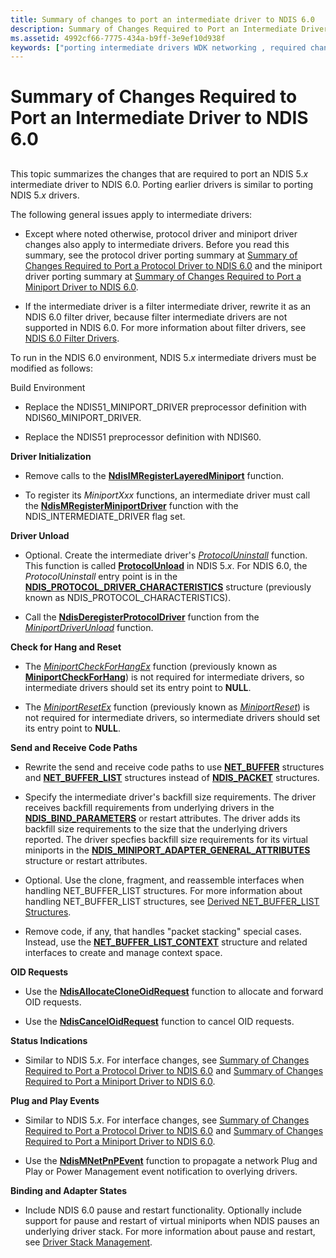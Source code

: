 ```yaml
---
title: Summary of changes to port an intermediate driver to NDIS 6.0
description: Summary of Changes Required to Port an Intermediate Driver to NDIS 6.0
ms.assetid: 4992cf66-7775-434a-b9ff-3e9ef10d938f
keywords: ["porting intermediate drivers WDK networking , required changes"]
---
```


# Summary of Changes Required to Port an Intermediate Driver to NDIS 6.0


## <a href="" id="ddk-summary-of-changes-required-to-port-an-intermediate-driver-to-ndis"></a>


This topic summarizes the changes that are required to port an NDIS 5.*x* intermediate driver to NDIS 6.0. Porting earlier drivers is similar to porting NDIS 5.*x* drivers.

The following general issues apply to intermediate drivers:

-   Except where noted otherwise, protocol driver and miniport driver changes also apply to intermediate drivers. Before you read this summary, see the protocol driver porting summary at [Summary of Changes Required to Port a Protocol Driver to NDIS 6.0](summary-of-changes-required-to-port-a-protocol-driver-to-ndis-6-0.md) and the miniport driver porting summary at [Summary of Changes Required to Port a Miniport Driver to NDIS 6.0](summary-of-changes-required-to-port-a-miniport-driver-to-ndis-6-0.md).

-   If the intermediate driver is a filter intermediate driver, rewrite it as an NDIS 6.0 filter driver, because filter intermediate drivers are not supported in NDIS 6.0. For more information about filter drivers, see [NDIS 6.0 Filter Drivers](ndis-filter-drivers.md).

To run in the NDIS 6.0 environment, NDIS 5.*x* intermediate drivers must be modified as follows:

<a href="" id="build-environment"></a>Build Environment  
-   Replace the NDIS51\_MINIPORT\_DRIVER preprocessor definition with NDIS60\_MINIPORT\_DRIVER.

-   Replace the NDIS51 preprocessor definition with NDIS60.

<a href="" id="driver-initialization-------"></a>**Driver Initialization**   
-   Remove calls to the [**NdisIMRegisterLayeredMiniport**](https://msdn.microsoft.com/library/windows/hardware/ff552205) function.

-   To register its *MiniportXxx* functions, an intermediate driver must call the [**NdisMRegisterMiniportDriver**](https://msdn.microsoft.com/library/windows/hardware/ff563654) function with the NDIS\_INTERMEDIATE\_DRIVER flag set.

<a href="" id="driver-unload"></a>**Driver Unload**  
-   Optional. Create the intermediate driver's [*ProtocolUninstall*](https://msdn.microsoft.com/library/windows/hardware/ff570279) function. This function is called [**ProtocolUnload**](https://msdn.microsoft.com/library/windows/hardware/ff563261) in NDIS 5.*x*. For NDIS 6.0, the *ProtocolUninstall* entry point is in the [**NDIS\_PROTOCOL\_DRIVER\_CHARACTERISTICS**](https://msdn.microsoft.com/library/windows/hardware/ff566825) structure (previously known as NDIS\_PROTOCOL\_CHARACTERISTICS).

-   Call the [**NdisDeregisterProtocolDriver**](https://msdn.microsoft.com/library/windows/hardware/ff561743) function from the [*MiniportDriverUnload*](https://msdn.microsoft.com/library/windows/hardware/ff559378) function.

<a href="" id="check-for-hang-and-reset-------"></a>**Check for Hang and Reset**   
-   The [*MiniportCheckForHangEx*](https://msdn.microsoft.com/library/windows/hardware/ff559346) function (previously known as [**MiniportCheckForHang**](https://msdn.microsoft.com/library/windows/hardware/ff549367)) is not required for intermediate drivers, so intermediate drivers should set its entry point to **NULL**.

-   The [*MiniportResetEx*](https://msdn.microsoft.com/library/windows/hardware/ff559432) function (previously known as [*MiniportReset*](https://msdn.microsoft.com/library/windows/hardware/ff550502)) is not required for intermediate drivers, so intermediate drivers should set its entry point to **NULL**.

<a href="" id="send-and-receive-code-paths-------"></a>**Send and Receive Code Paths**   
-   Rewrite the send and receive code paths to use [**NET\_BUFFER**](https://msdn.microsoft.com/library/windows/hardware/ff568376) structures and [**NET\_BUFFER\_LIST**](https://msdn.microsoft.com/library/windows/hardware/ff568388) structures instead of [**NDIS\_PACKET**](https://msdn.microsoft.com/library/windows/hardware/ff557086) structures.

-   Specify the intermediate driver's backfill size requirements. The driver receives backfill requirements from underlying drivers in the [**NDIS\_BIND\_PARAMETERS**](https://msdn.microsoft.com/library/windows/hardware/ff564832) or restart attributes. The driver adds its backfill size requirements to the size that the underlying drivers reported. The driver specfies backfill size requirements for its virtual miniports in the [**NDIS\_MINIPORT\_ADAPTER\_GENERAL\_ATTRIBUTES**](https://msdn.microsoft.com/library/windows/hardware/ff565923) structure or restart attributes.

-   Optional. Use the clone, fragment, and reassemble interfaces when handling NET\_BUFFER\_LIST structures. For more information about handling NET\_BUFFER\_LIST structures, see [Derived NET\_BUFFER\_LIST Structures](derived-net-buffer-list-structures.md).

-   Remove code, if any, that handles "packet stacking" special cases. Instead, use the [**NET\_BUFFER\_LIST\_CONTEXT**](https://msdn.microsoft.com/library/windows/hardware/ff568389) structure and related interfaces to create and manage context space.

<a href="" id="oid-requests-------"></a>**OID Requests**   
-   Use the [**NdisAllocateCloneOidRequest**](https://msdn.microsoft.com/library/windows/hardware/ff560706) function to allocate and forward OID requests.

-   Use the [**NdisCancelOidRequest**](https://msdn.microsoft.com/library/windows/hardware/ff561622) function to cancel OID requests.

<a href="" id="status-indications-------"></a>**Status Indications**   
-   Similar to NDIS 5.*x*. For interface changes, see [Summary of Changes Required to Port a Protocol Driver to NDIS 6.0](summary-of-changes-required-to-port-a-protocol-driver-to-ndis-6-0.md) and [Summary of Changes Required to Port a Miniport Driver to NDIS 6.0](summary-of-changes-required-to-port-a-miniport-driver-to-ndis-6-0.md).

<a href="" id="plug-and-play-events-------"></a>**Plug and Play Events**   
-   Similar to NDIS 5.*x*. For interface changes, see [Summary of Changes Required to Port a Protocol Driver to NDIS 6.0](summary-of-changes-required-to-port-a-protocol-driver-to-ndis-6-0.md) and [Summary of Changes Required to Port a Miniport Driver to NDIS 6.0](summary-of-changes-required-to-port-a-miniport-driver-to-ndis-6-0.md).

-   Use the [**NdisMNetPnPEvent**](https://msdn.microsoft.com/library/windows/hardware/ff563616) function to propagate a network Plug and Play or Power Management event notification to overlying drivers.

<a href="" id="binding-and-adapter--------states-------"></a>**Binding and Adapter States**   
-   Include NDIS 6.0 pause and restart functionality. Optionally include support for pause and restart of virtual miniports when NDIS pauses an underlying driver stack. For more information about pause and restart, see [Driver Stack Management](driver-stack-management.md).

 

 





